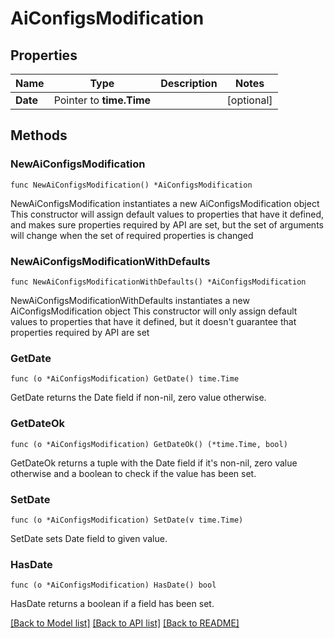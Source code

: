 # AiConfigsModification

## Properties

Name | Type | Description | Notes
------------ | ------------- | ------------- | -------------
**Date** | Pointer to **time.Time** |  | [optional] 

## Methods

### NewAiConfigsModification

`func NewAiConfigsModification() *AiConfigsModification`

NewAiConfigsModification instantiates a new AiConfigsModification object
This constructor will assign default values to properties that have it defined,
and makes sure properties required by API are set, but the set of arguments
will change when the set of required properties is changed

### NewAiConfigsModificationWithDefaults

`func NewAiConfigsModificationWithDefaults() *AiConfigsModification`

NewAiConfigsModificationWithDefaults instantiates a new AiConfigsModification object
This constructor will only assign default values to properties that have it defined,
but it doesn't guarantee that properties required by API are set

### GetDate

`func (o *AiConfigsModification) GetDate() time.Time`

GetDate returns the Date field if non-nil, zero value otherwise.

### GetDateOk

`func (o *AiConfigsModification) GetDateOk() (*time.Time, bool)`

GetDateOk returns a tuple with the Date field if it's non-nil, zero value otherwise
and a boolean to check if the value has been set.

### SetDate

`func (o *AiConfigsModification) SetDate(v time.Time)`

SetDate sets Date field to given value.

### HasDate

`func (o *AiConfigsModification) HasDate() bool`

HasDate returns a boolean if a field has been set.


[[Back to Model list]](../README.md#documentation-for-models) [[Back to API list]](../README.md#documentation-for-api-endpoints) [[Back to README]](../README.md)


